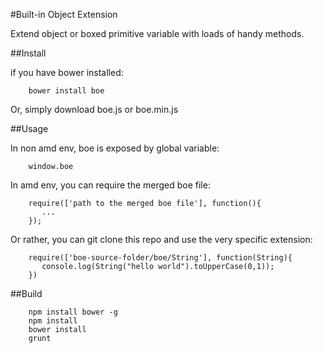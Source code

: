#Built-in Object Extension

Extend object or boxed primitive variable with loads of handy methods.

##Install

if you have bower installed:

		bower install boe
		
Or, simply download boe.js or boe.min.js

##Usage

In non amd env, boe is exposed by global variable:

		window.boe
		
In amd env, you can require the merged boe file:

		require(['path to the merged boe file'], function(){
		   ...
		});
		
Or rather, you can git clone this repo and use the very specific extension:

		require(['boe-source-folder/boe/String'], function(String){
		   console.log(String("hello world").toUpperCase(0,1));
		})

##Build 

		npm install bower -g
		npm install
		bower install
		grunt
		